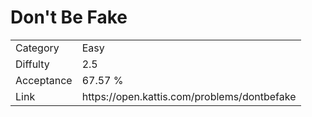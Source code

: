 # Don't Be Fake

<table>
    <tr>
        <td>Category</td>
        <td>Easy</td>
    </tr>
    <tr>
        <td>Diffulty</td>
        <td>2.5</td>
    </tr>
    <tr>
        <td>Acceptance</td>
        <td>67.57 %</td>
    </tr>
    <tr>
        <td>Link</td>
        <td>https://open.kattis.com/problems/dontbefake</td>
    </tr>
</table>